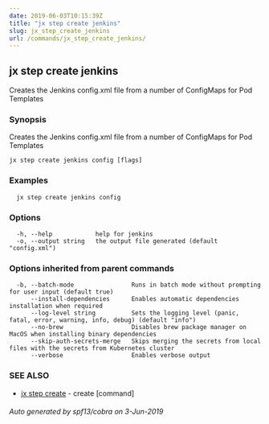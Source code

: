 ```yaml
---
date: 2019-06-03T10:15:39Z
title: "jx step create jenkins"
slug: jx_step_create_jenkins
url: /commands/jx_step_create_jenkins/
---
```

## jx step create jenkins

Creates the Jenkins config.xml file from a number of ConfigMaps for Pod Templates

### Synopsis

Creates the Jenkins config.xml file from a number of ConfigMaps for Pod Templates

```
jx step create jenkins config [flags]
```

### Examples

```
  jx step create jenkins config
```

### Options

```
  -h, --help            help for jenkins
  -o, --output string   the output file generated (default "config.xml")
```

### Options inherited from parent commands

```
  -b, --batch-mode                Runs in batch mode without prompting for user input (default true)
      --install-dependencies      Enables automatic dependencies installation when required
      --log-level string          Sets the logging level (panic, fatal, error, warning, info, debug) (default "info")
      --no-brew                   Disables brew package manager on MacOS when installing binary dependencies
      --skip-auth-secrets-merge   Skips merging the secrets from local files with the secrets from Kubernetes cluster
      --verbose                   Enables verbose output
```

### SEE ALSO

* [jx step create](/commands/jx_step_create/)	 - create [command]

###### Auto generated by spf13/cobra on 3-Jun-2019
